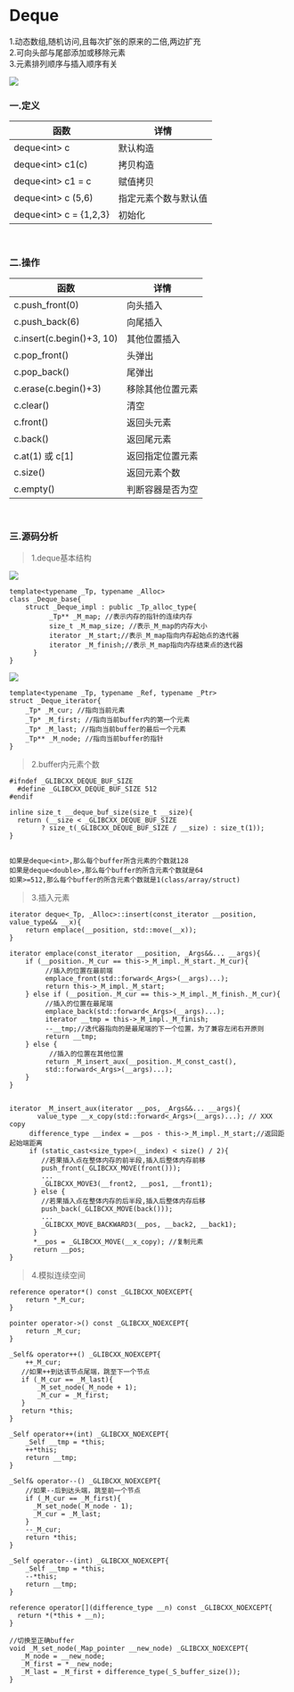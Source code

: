 # Deque

1.动态数组,随机访问,且每次扩张的原来的二倍,两边扩充<br>
2.可向头部与尾部添加或移除元素<br>
3.元素排列顺序与插入顺序有关

![](../../img/1.png)

### 一.定义

函数|详情
--|--
deque<int\> c|默认构造
deque<int\> c1(c)|拷贝构造
deque<int\> c1 = c|赋值拷贝
deque<int\> c (5,6)|指定元素个数与默认值
deque<int\> c = {1,2,3}|初始化

<br>

### 二.操作

函数|详情
--|--
c.push_front(0)|向头插入
c.push_back(6)|向尾插入
c.insert(c.begin()+3, 10)|其他位置插入
c.pop_front()|头弹出
c.pop_back()|尾弹出
c.erase(c.begin()+3)|移除其他位置元素
c.clear()|清空
c.front()|返回头元素
c.back()|返回尾元素
c.at(1) 或 c[1]|返回指定位置元素
c.size()|返回元素个数
c.empty()|判断容器是否为空

<br>

### 三.源码分析

>1.deque基本结构

![](../../img/2.png)

```
template<typename _Tp, typename _Alloc>
class _Deque_base{
    struct _Deque_impl : public _Tp_alloc_type{
          _Tp** _M_map; //表示内存的指针的连续内存
          size_t _M_map_size; //表示_M_map的内存大小
          iterator _M_start;//表示_M_map指向内存起始点的迭代器
          iterator _M_finish;//表示_M_map指向内存结束点的迭代器
      }
}
```

![](../../img/3.png)

```
template<typename _Tp, typename _Ref, typename _Ptr>
struct _Deque_iterator{
    _Tp* _M_cur; //指向当前元素
    _Tp* _M_first; //指向当前buffer内的第一个元素
    _Tp* _M_last; //指向当前buffer的最后一个元素
    _Tp** _M_node; //指向当前buffer的指针
}
```

>2.buffer内元素个数

```
#ifndef _GLIBCXX_DEQUE_BUF_SIZE
  #define _GLIBCXX_DEQUE_BUF_SIZE 512
#endif

inline size_t __deque_buf_size(size_t __size){
  return (__size < _GLIBCXX_DEQUE_BUF_SIZE
        ? size_t(_GLIBCXX_DEQUE_BUF_SIZE / __size) : size_t(1));
}


如果是deque<int>,那么每个buffer所含元素的个数就128
如果是deque<double>,那么每个buffer的所含元素个数就是64
如果>=512,那么每个buffer的所含元素个数就是1(class/array/struct)
```

>3.插入元素

```
iterator deque<_Tp, _Alloc>::insert(const_iterator __position, value_type&& __x){
    return emplace(__position, std::move(__x));
}

iterator emplace(const_iterator __position, _Args&&... __args){
    if (__position._M_cur == this->_M_impl._M_start._M_cur){
         //插入的位置在最前端
         emplace_front(std::forward<_Args>(__args)...);
         return this->_M_impl._M_start;
    } else if (__position._M_cur == this->_M_impl._M_finish._M_cur){
         //插入的位置在最尾端
         emplace_back(std::forward<_Args>(__args)...);
         iterator __tmp = this->_M_impl._M_finish;
         --__tmp;//迭代器指向的是最尾端的下一个位置，为了兼容左闭右开原则
         return __tmp;
    } else {
          //插入的位置在其他位置
         return _M_insert_aux(__position._M_const_cast(),
         std::forward<_Args>(__args)...);
    }
}


iterator _M_insert_aux(iterator __pos, _Args&&... __args){
	   value_type __x_copy(std::forward<_Args>(__args)...); // XXX copy
     difference_type __index = __pos - this->_M_impl._M_start;//返回距起始端距离
     if (static_cast<size_type>(__index) < size() / 2){
        //若果插入点在整体内存的前半段,插入后整体内存前移
        push_front(_GLIBCXX_MOVE(front()));
        ...
        _GLIBCXX_MOVE3(__front2, __pos1, __front1);
      } else {
        //若果插入点在整体内存的后半段,插入后整体内存后移
        push_back(_GLIBCXX_MOVE(back()));
        ...
        _GLIBCXX_MOVE_BACKWARD3(__pos, __back2, __back1);
      }
      *__pos = _GLIBCXX_MOVE(__x_copy); //复制元素
      return __pos;
}
```

>4.模拟连续空间

```
reference operator*() const _GLIBCXX_NOEXCEPT{
    return *_M_cur;
}

pointer operator->() const _GLIBCXX_NOEXCEPT{
    return _M_cur;
}

_Self& operator++() _GLIBCXX_NOEXCEPT{
    ++_M_cur;
   //如果++到达该节点尾端，跳至下一个节点
   if (_M_cur == _M_last){
       _M_set_node(_M_node + 1);
       _M_cur = _M_first;
   }
   return *this;
}

_Self operator++(int) _GLIBCXX_NOEXCEPT{
    _Self __tmp = *this;
    ++*this;
    return __tmp;
}

_Self& operator--() _GLIBCXX_NOEXCEPT{
    //如果--后到达头端，跳至前一个节点
    if (_M_cur == _M_first){
      _M_set_node(_M_node - 1);
      _M_cur = _M_last;
    }
    --_M_cur;
    return *this;
}

_Self operator--(int) _GLIBCXX_NOEXCEPT{
    _Self __tmp = *this;
    --*this;
    return __tmp;
}

reference operator[](difference_type __n) const _GLIBCXX_NOEXCEPT{
  return *(*this + __n);
}

//切换至正确buffer
void _M_set_node(_Map_pointer __new_node) _GLIBCXX_NOEXCEPT{
   _M_node = __new_node;
   _M_first = *__new_node;
   _M_last = _M_first + difference_type(_S_buffer_size());
}
```
